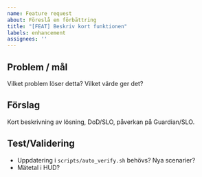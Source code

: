 ```yaml
---
name: Feature request
about: Föreslå en förbättring
title: "[FEAT] Beskriv kort funktionen"
labels: enhancement
assignees: ''
---
```


## Problem / mål

Vilket problem löser detta? Vilket värde ger det?

## Förslag

Kort beskrivning av lösning, DoD/SLO, påverkan på Guardian/SLO.

## Test/Validering
- Uppdatering i `scripts/auto_verify.sh` behövs? Nya scenarier?
- Mätetal i HUD?

